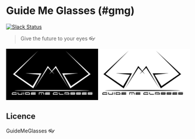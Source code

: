 # Guide Me Glasses (#gmg)
[![Slack Status](https://img.shields.io/badge/slack-@guidemeglasses-blue.svg?logo=slack)](https://guidemeglasses.slack.com)

> Give the future to your eyes :eyeglasses:

![GuideMeGlasses](docs/images/logo.png)



## Licence
GuideMeGlasses
:eyeglasses: